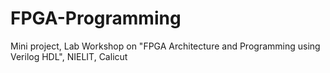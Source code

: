 # FPGA-Programming
Mini project, Lab Workshop on "FPGA Architecture and Programming using Verilog HDL", NIELIT, Calicut

